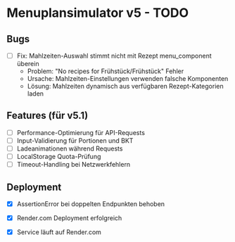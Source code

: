 # Menuplansimulator v5 - TODO

## Bugs

- [ ] Fix: Mahlzeiten-Auswahl stimmt nicht mit Rezept menu_component überein
  - Problem: "No recipes for Frühstück/Frühstück" Fehler
  - Ursache: Mahlzeiten-Einstellungen verwenden falsche Komponenten
  - Lösung: Mahlzeiten dynamisch aus verfügbaren Rezept-Kategorien laden

## Features (für v5.1)

- [ ] Performance-Optimierung für API-Requests
- [ ] Input-Validierung für Portionen und BKT
- [ ] Ladeanimationen während Requests
- [ ] LocalStorage Quota-Prüfung
- [ ] Timeout-Handling bei Netzwerkfehlern

## Deployment

- [x] AssertionError bei doppelten Endpunkten behoben
- [x] Render.com Deployment erfolgreich
- [x] Service läuft auf Render.com

